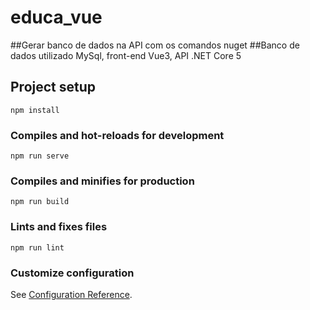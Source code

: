 # educa_vue

##Gerar banco de dados na API com os comandos nuget
##Banco de dados utilizado MySql, front-end Vue3, API .NET Core 5
## Project setup
```
npm install
```

### Compiles and hot-reloads for development
```
npm run serve
```

### Compiles and minifies for production
```
npm run build
```

### Lints and fixes files
```
npm run lint
```

### Customize configuration
See [Configuration Reference](https://cli.vuejs.org/config/).
